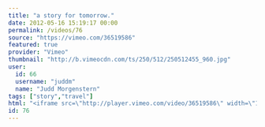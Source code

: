 ```yaml
---
title: "a story for tomorrow."
date: 2012-05-16 15:19:17 00:00
permalink: /videos/76
source: "https://vimeo.com/36519586"
featured: true
provider: "Vimeo"
thumbnail: "http://b.vimeocdn.com/ts/250/512/250512455_960.jpg"
user:
  id: 66
  username: "juddm"
  name: "Judd Morgenstern"
tags: ["story","travel"]
html: "<iframe src=\"http://player.vimeo.com/video/36519586\" width=\"1280\" height=\"720\" frameborder=\"0\" webkitallowfullscreen mozallowfullscreen allowfullscreen></iframe>"
id: 76
---
```


